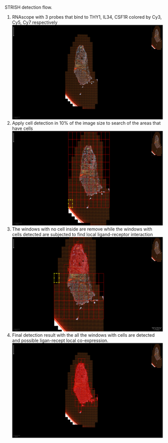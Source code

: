 STRISH detection flow. 


1. RNAscope with 3 probes that bind to THY1, IL34, CSF1R colored by Cy3, Cy5, Cy7 respectively 
<a id="step0">![Step 0](/figures/scene1_original_img.png)</a>
2. Apply cell detection in 10% of the image size to search of the areas that have cells
<a id="step1">![Step 1](/figures/scene1_step1_img.png)</a>
3. The windows with no cell inside are remove while the windows with cells detected are subjected to find local ligand-receptor interaction  
<a id="step2">![Step 2](/figures/scene1_step2_img.png)</a>
4. Final detection result with the all the windows with cells are detected and possible ligan-recept local co-expression. 
<a id="step3">![LR interation](/figures/scene1_final_img.png )</a>
